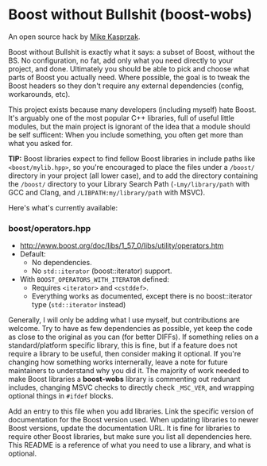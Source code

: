 # Boost without Bullshit (boost-wobs)
An open source hack by [Mike Kasprzak](http://twitter.com/mikekasprzak).

Boost without Bullshit is exactly what it says: a subset of Boost, without the BS. No configuration, no fat, add only what you need directly to your project, and done. Ultimately you should be able to pick and choose what parts of Boost you actually need. Where possible, the goal is to tweak the Boost headers so they don't require any external dependencies (config, workarounds, etc).

This project exists because many developers (including myself) hate Boost. It's arguably one of the most popular C++ libraries, full of useful little modules, but the main project is ignorant of the idea that a module should be self sufficent: When you include something, you often get more than what you asked for.


**TIP:** Boost libraries expect to find fellow Boost libraries in include paths like `<boost/mylib.hpp>`, so you're encouraged to place the files under a `/boost/` directory in your project (all lower case), and to add the directory containing the `/boost/` directory to your Library Search Path (`-Lmy/library/path` with GCC and Clang, and `/LIBPATH:my/library/path` with MSVC).


Here's what's currently available:

### boost/operators.hpp
* http://www.boost.org/doc/libs/1_57_0/libs/utility/operators.htm
* Default:
  * No dependencies.
  * No `std::iterator` (boost::iterator) support.
* With `BOOST_OPERATORS_WITH_ITERATOR` defined:
  * Requires `<iterator>` and `<cstddef>`.
  * Everything works as documented, except there is no boost::iterator type (`std::iterator` instead)


Generally, I will only be adding what I use myself, but contributions are welcome. Try to have as few dependencies as possible, yet keep the code as close to the original as you can (for better DIFFs). If something relies on a standard/platform specific library, this is fine, but if a feature does not require a library to be useful, then consider making it optional. If you're changing how something works internerally, leave a note for future maintainers to understand why you did it. The majority of work needed to make Boost libraries a **boost-wobs** library is commenting out redunant includes, changing MSVC checks to directly check `_MSC_VER`, and wrapping optional things in `#ifdef` blocks.

Add an entry to this file when you add libraries. Link the specific version of documentation for the Boost version used. When updating libraries to newer Boost versions, update the documentation URL. It is fine for libraries to require other Boost libraries, but make sure you list all dependencies here. This README is a reference of what you need to use a library, and what is optional.
